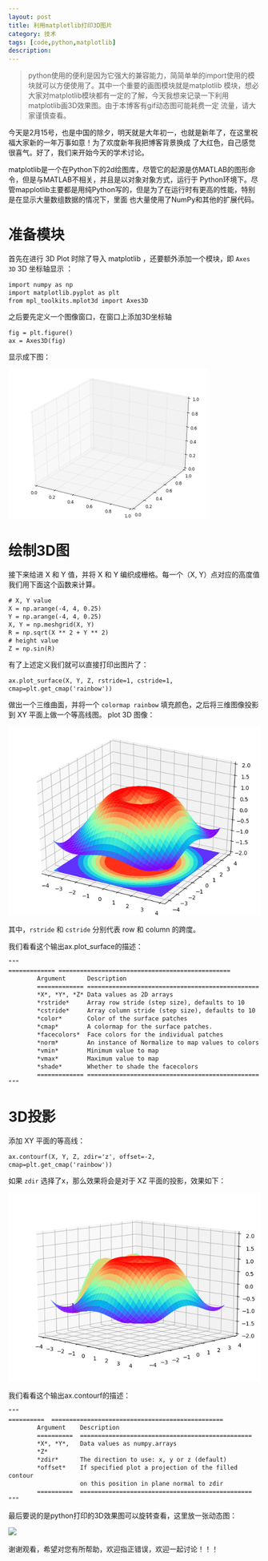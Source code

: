 ```yaml
---
layout: post
title: 利用matplotlib打印3D图片
category: 技术
tags: [code,python,matplotlib]
description: 
---
```


> python使用的便利是因为它强大的兼容能力，简简单单的import使用的模块就可以方便使用了。其中一个重要的画图模块就是matplotlib
模块，想必大家对matplotlib模块都有一定的了解，今天我想来记录一下利用matplotlib画3D效果图。由于本博客有gif动态图可能耗费一定
流量，请大家谨慎查看。

今天是2月15号，也是中国的除夕，明天就是大年初一，也就是新年了，在这里祝福大家新的一年万事如意！为了欢度新年我把博客背景换成
了大红色，自己感觉很喜气。好了，我们来开始今天的学术讨论。

matplotlib是一个在Python下的2d绘图库，尽管它的起源是仿MATLAB的图形命令，但是与MATLAB不相关，并且是以对象对象方式，运行于
Python环境下。尽管mapplotlib主要都是用纯Python写的，但是为了在运行时有更高的性能，特别是在显示大量数组数据的情况下，里面
也大量使用了NumPy和其他的扩展代码。

# 准备模块 #

首先在进行 3D Plot 时除了导入 matplotlib ，还要额外添加一个模块，即 <code>Axes 3D</code> 3D 坐标轴显示 ：

    import numpy as np
    import matplotlib.pyplot as plt
    from mpl_toolkits.mplot3d import Axes3D
    
之后要先定义一个图像窗口，在窗口上添加3D坐标轴

    fig = plt.figure()
    ax = Axes3D(fig)

显示成下图：

<img src = '/assets/img/BN/matplot3Da.png' height = '300px'>

# 绘制3D图 #

接下来给进 X 和 Y 值，并将 X 和 Y 编织成栅格。每一个（X, Y）点对应的高度值我们用下面这个函数来计算。

    # X, Y value
    X = np.arange(-4, 4, 0.25)
    Y = np.arange(-4, 4, 0.25)
    X, Y = np.meshgrid(X, Y)
    R = np.sqrt(X ** 2 + Y ** 2)
    # height value
    Z = np.sin(R)
    
有了上述定义我们就可以直接打印出图片了：
    
    ax.plot_surface(X, Y, Z, rstride=1, cstride=1, cmap=plt.get_cmap('rainbow'))
        
做出一个三维曲面，并将一个 <code>colormap rainbow</code> 填充颜色，之后将三维图像投影到 XY 平面上做一个等高线图。 plot 3D 图像：
        
![](/assets/img/BN/matplot3D.png) 

其中，<code>rstride</code> 和 <code>cstride</code> 分别代表 row 和 column 的跨度。
       
我们看看这个输出ax.plot_surface的描述：
      
    """
    ============= ================================================
            Argument      Description
            ============= ================================================
            *X*, *Y*, *Z* Data values as 2D arrays
            *rstride*     Array row stride (step size), defaults to 10
            *cstride*     Array column stride (step size), defaults to 10
            *color*       Color of the surface patches
            *cmap*        A colormap for the surface patches.
            *facecolors*  Face colors for the individual patches
            *norm*        An instance of Normalize to map values to colors
            *vmin*        Minimum value to map
            *vmax*        Maximum value to map
            *shade*       Whether to shade the facecolors
            ============= ================================================
    """

# 3D投影 #

添加 XY 平面的等高线：

    ax.contourf(X, Y, Z, zdir='z', offset=-2, cmap=plt.get_cmap('rainbow'))

如果 <code>zdir</code> 选择了x，那么效果将会是对于 XZ 平面的投影，效果如下：

![](/assets/img/BN/matplot3DX.png)

我们看看这个输出ax.contourf的描述：

    """
    ==========  ================================================
            Argument    Description
            ==========  ================================================
            *X*, *Y*,   Data values as numpy.arrays
            *Z*
            *zdir*      The direction to use: x, y or z (default)
            *offset*    If specified plot a projection of the filled contour
                        on this position in plane normal to zdir
            ==========  ================================================
    """
    
最后要说的是python打印的3D效果图可以旋转查看，这里放一张动态图：

![](/assets/img/BN/matplot3D.gif) 

谢谢观看，希望对您有所帮助，欢迎指正错误，欢迎一起讨论！！！



